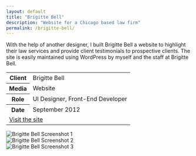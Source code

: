 ```yaml
---
layout: default
title: "Brigitte Bell"
description: "Website for a Chicago based law firm"
permalink: /brigitte-bell/
---
```


<section>
	<div>
		<p>With the help of another designer, I built Brigitte Bell a website to highlight their law services and provide client testimonials to prospective clients. The site is easily maintained using WordPress by myself and the staff at Brigitte Bell.</p>
	</div>
	<div>
		<table>
			<tbody>
				<tr>
					<th>Client</th>
					<td>Brigitte Bell</td>
				</tr>
				<tr>
					<th>Media</th>
					<td>Website</td>
				</tr>
				<tr>
					<th>Role</th>
					<td>UI Designer, Front-End Developer</td>
				</tr>
				<tr>
					<th>Date</th>
					<td>September 2012</td>
				</tr>
				<tr>
					<td colspan="2">
						<a class="button button--inverted push-top" href="http://brigittebell.com">Visit the site</a>
					</td>
				</tr>
			</tbody>
		</table>
	</div>
</section>
<section>
	<div class="span-2">
		<img src="https://jessetrippecdn.appspot.com/images/brigitte-1.png" alt="Brigitte Bell Screenshot 1">
	</div>
	<div>
		<img src="https://jessetrippecdn.appspot.com/images/brigitte-2.png" alt="Brigitte Bell Screenshot 2">
	</div>
	<div>
		<img src="https://jessetrippecdn.appspot.com/images/brigitte-3.png" alt="Brigitte Bell Screenshot 3">
	</div>
</section>
